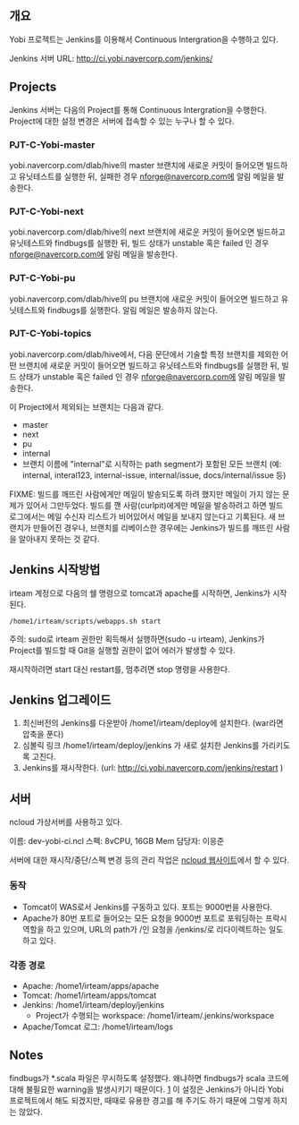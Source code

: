 개요
----

Yobi 프로젝트는 Jenkins를 이용해서 Continuous Intergration을 수행하고 있다.

Jenkins 서버 URL: http://ci.yobi.navercorp.com/jenkins/

Projects
--------

Jenkins 서버는 다음의 Project를 통해 Continuous Intergration을 수행한다.
Project에 대한 설정 변경은 서버에 접속할 수 있는 누구나 할 수 있다.

### PJT-C-Yobi-master

yobi.navercorp.com/dlab/hive의 master 브랜치에 새로운 커밋이 들어오면 빌드하고
유닛테스트를 실행한 뒤, 실패한 경우 nforge@navercorp.com에 알림 메일을
발송한다.

### PJT-C-Yobi-next

yobi.navercorp.com/dlab/hive의 next 브랜치에 새로운 커밋이 들어오면 빌드하고
유닛테스트와 findbugs를 실행한 뒤, 빌드 상태가 unstable 혹은 failed 인 경우
nforge@navercorp.com에 알림 메일을 발송한다.

### PJT-C-Yobi-pu

yobi.navercorp.com/dlab/hive의 pu 브랜치에 새로운 커밋이 들어오면 빌드하고
유닛테스트와 findbugs를 실행한다. 알림 메일은 발송하지 않는다.

### PJT-C-Yobi-topics

yobi.navercorp.com/dlab/hive에서, 다음 문단에서 기술할 특정 브랜치를 제외한
어떤 브랜치에 새로운 커밋이 들어오면 빌드하고 유닛테스트와 findbugs를 실행한
뒤, 빌드 상태가 unstable 혹은 failed 인 경우 nforge@navercorp.com에 알림 메일을
발송한다.

이 Project에서 제외되는 브랜치는 다음과 같다.

* master
* next
* pu
* internal
* 브랜치 이름에 "internal"로 시작하는 path segment가 포함된 모든 브랜치 (예:
  internal, interal123, internal-issue, internal/issue, docs/internal/issue 등)

FIXME: 빌드를 깨뜨린 사람에게만 메일이 발송되도록 하려 했지만 메일이 가지 않는
문제가 있어서 그만두었다. 빌드를 깬 사람(curlpit)에게만 메일을 발송하려고 하면
빌드 로그에서는 메일 수신자 리스트가 비어있어서 메일을 보내지 않는다고
기록된다. 새 브랜치가 만들어진 경우나, 브랜치를 리베이스한 경우에는 Jenkins가
빌드를 깨뜨린 사람을 알아내지 못하는 것 같다.

Jenkins 시작방법
----------------

irteam 계정으로 다음의 쉘 명령으로 tomcat과 apache를 시작하면, Jenkins가 시작된다.

    /home1/irteam/scripts/webapps.sh start

주의: sudo로 irteam 권한만 획득해서 실행하면(sudo -u irteam), Jenkins가
Project를 빌드할 때 Git을 실행할 권한이 없어 에러가 발생할 수 있다.

재시작하려면 start 대신 restart를, 멈추려면 stop 명령을 사용한다.

Jenkins 업그레이드
------------------

1. 최신버전의 Jenkins를 다운받아 /home1/irteam/deploy에 설치한다. (war라면 압축을 푼다)
2. 심볼릭 링크 /home1/irteam/deploy/jenkins 가 새로 설치한 Jenkins를 가리키도록 고친다.
3. Jenkins를 재시작한다. (url: http://ci.yobi.navercorp.com/jenkins/restart )

서버
----

ncloud 가상서버를 사용하고 있다.

이름: dev-yobi-ci.ncl
스펙: 8vCPU, 16GB Mem
담당자: 이응준

서버에 대한 재시작/중단/스펙 변경 등의 관리 작업은
[ncloud 웹사이트](http://ncloud.nhncorp.com/)에서 할 수 있다.

### 동작

* Tomcat이 WAS로서 Jenkins를 구동하고 있다. 포트는 9000번을 사용한다.
* Apache가 80번 포트로 들어오는 모든 요청을 9000번 포트로 포워딩하는 프락시
  역할을 하고 있으며, URL의 path가 /인 요청을 /jenkins/로 리다이렉트하는 일도
  하고 있다.

### 각종 경로

* Apache: /home1/irteam/apps/apache
* Tomcat: /home1/irteam/apps/tomcat
* Jenkins: /home1/irteam/deploy/jenkins
    * Project가 수행되는 workspace: /home1/irteam/.jenkins/workspace
* Apache/Tomcat 로그: /home1/irteam/logs

Notes
-----

findbugs가 *.scala 파일은 무시하도록 설정했다. 왜냐하면 findbugs가 scala 코드에
대해 불필요한 warning을 발생시키기 때문이다. [1][2] 이 설정은 Jenkins가 아니라
Yobi 프로젝트에서 해도 되겠지만, 때때로 유용한 경고를 해 주기도 하기 때문에
그렇게 하지는 않았다.

[1]: https://github.com/Netflix/archaius/issues/85
[2]: http://stackoverflow.com/questions/22617713/whats-the-current-state-of-static-analysis-tools-for-scala
